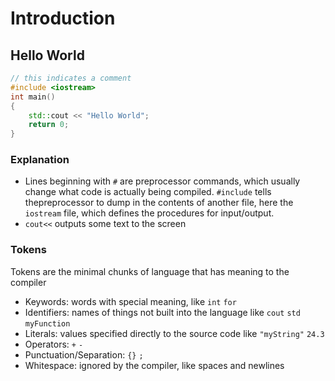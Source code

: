 # Introduction

## Hello World

```cpp
// this indicates a comment
#include <iostream>
int main()
{
    std::cout << "Hello World";
    return 0;
}
```

### Explanation

- Lines beginning with `#` are preprocessor commands, which usually change what code is actually being compiled. `#include` tells thepreprocessor to dump in the contents of another file, here the `iostream` file, which defines the procedures for input/output.
- `cout<<` outputs some text to the screen

### Tokens
Tokens are the minimal chunks of language that has meaning to the compiler

- Keywords: words with special meaning, like `int` `for`
- Identifiers: names of things not built into the language like `cout` `std` `myFunction`
- Literals: values specified directly to the source code like `"myString"` `24.3`
- Operators: `+` `-`
- Punctuation/Separation: `{}` `;`
- Whitespace: ignored by the compiler, like spaces and newlines